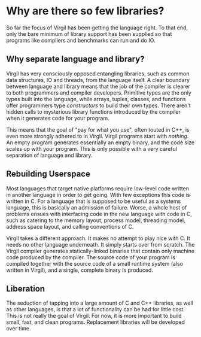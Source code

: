 # Why are there so few libraries? #

So far the focus of Virgil has been getting the language right. To that end, only the bare minimum of library support has been supplied so that programs like compilers and benchmarks can run and do IO.

## Why separate language and library? ##

Virgil has very consciously opposed entangling libraries, such as common data structures, IO and threads, from the language itself. A clear boundary between language and library means that the job of the compiler is clearer to both programmers and compiler developers. Primitive types are the only types built into the language, while arrays, tuples, classes, and functions offer programmers type _constructors_ to build their own types. There aren't hidden calls to mysterious library functions introduced by the compiler when it generates code for your program.

This means that the goal of "pay for what you use", often touted in C++, is even more strongly adhered to in Virgil. Virgil programs start with _nothing_. An empty program generates essentially an empty binary, and the code size scales up with your program. This is only possible with a very careful separation of language and library.

## Rebuilding Userspace ##

Most languages that target native platforms require low-level code written in another language in order to get going. With few exceptions this code is written in C. For a language that is supposed to be useful as a systems language, this is basically an admission of failure. Worse, a whole host of problems ensues with interfacing code in the new language with code in C, such as catering to the memory layout, process model, threading model, address space layout, and calling conventions of C.

Virgil takes a different approach. It makes no attempt to play nice with C. It needs no other language underneath. It simply starts over from scratch. The Virgil compiler generates statically-linked binaries that contain only machine code produced by the compiler. The source code of your program is compiled together with the source code of a small runtime system (also written in Virgil), and a single, complete binary is produced.

## Liberation ##

The seduction of tapping into a large amount of C and C++ libraries, as well as other languages, is that a lot of functionality can be had for little cost. This is not really the goal of Virgil. For now, it is more important to build small, fast, and clean programs. Replacement libraries will be developed over time.